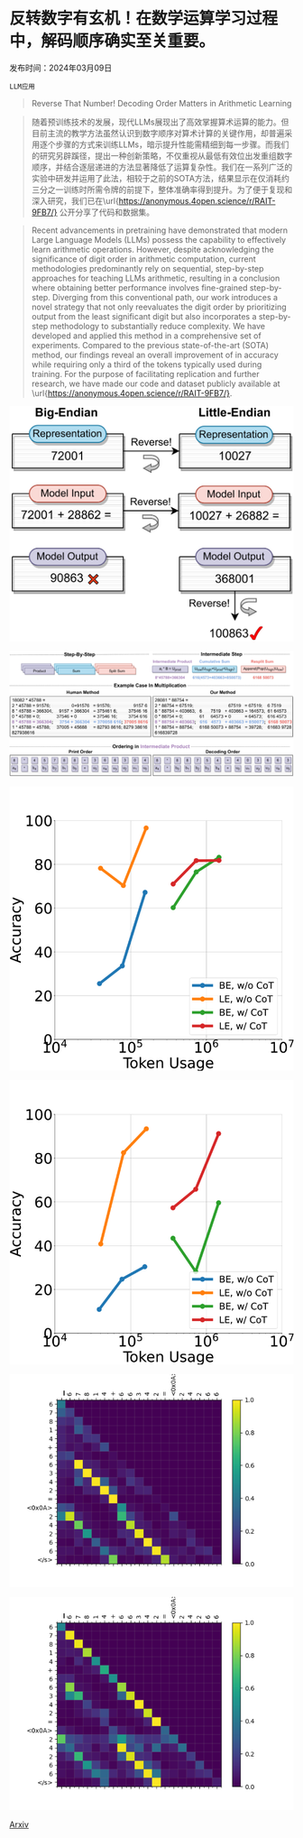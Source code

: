 # 反转数字有玄机！在数学运算学习过程中，解码顺序确实至关重要。

发布时间：2024年03月09日

`LLM应用`

> Reverse That Number! Decoding Order Matters in Arithmetic Learning

> 随着预训练技术的发展，现代LLMs展现出了高效掌握算术运算的能力。但目前主流的教学方法虽然认识到数字顺序对算术计算的关键作用，却普遍采用逐个步骤的方式来训练LLMs，暗示提升性能需精细到每一步骤。而我们的研究另辟蹊径，提出一种创新策略，不仅重视从最低有效位出发重组数字顺序，并结合逐层递进的方法显著降低了运算复杂性。我们在一系列广泛的实验中研发并运用了此法，相较于之前的SOTA方法，结果显示在仅消耗约三分之一训练时所需令牌的前提下，整体准确率得到提升。为了便于复现和深入研究，我们已在\url{https://anonymous.4open.science/r/RAIT-9FB7/} 公开分享了代码和数据集。

> Recent advancements in pretraining have demonstrated that modern Large Language Models (LLMs) possess the capability to effectively learn arithmetic operations. However, despite acknowledging the significance of digit order in arithmetic computation, current methodologies predominantly rely on sequential, step-by-step approaches for teaching LLMs arithmetic, resulting in a conclusion where obtaining better performance involves fine-grained step-by-step. Diverging from this conventional path, our work introduces a novel strategy that not only reevaluates the digit order by prioritizing output from the least significant digit but also incorporates a step-by-step methodology to substantially reduce complexity. We have developed and applied this method in a comprehensive set of experiments. Compared to the previous state-of-the-art (SOTA) method, our findings reveal an overall improvement of in accuracy while requiring only a third of the tokens typically used during training. For the purpose of facilitating replication and further research, we have made our code and dataset publicly available at \url{https://anonymous.4open.science/r/RAIT-9FB7/}.

![反转数字有玄机！在数学运算学习过程中，解码顺序确实至关重要。](../../../paper_images/2403.05845/x1.png)

![反转数字有玄机！在数学运算学习过程中，解码顺序确实至关重要。](../../../paper_images/2403.05845/x2.png)

![反转数字有玄机！在数学运算学习过程中，解码顺序确实至关重要。](../../../paper_images/2403.05845/x3.png)

![反转数字有玄机！在数学运算学习过程中，解码顺序确实至关重要。](../../../paper_images/2403.05845/x4.png)

![反转数字有玄机！在数学运算学习过程中，解码顺序确实至关重要。](../../../paper_images/2403.05845/layer_14_7.png)

![反转数字有玄机！在数学运算学习过程中，解码顺序确实至关重要。](../../../paper_images/2403.05845/carry.jpg)

[Arxiv](https://arxiv.org/abs/2403.05845)